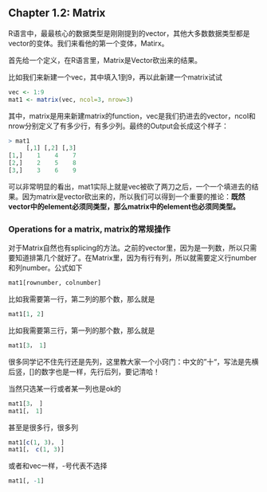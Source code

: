 ## Chapter 1.2: Matrix

R语言中，最最核心的数据类型是刚刚提到的vector，其他大多数数据类型都是vector的变体。我们来看他的第一个变体，Matirx。

首先给一个定义，在R语言里，Matrix是Vector砍出来的结果。

比如我们来新建一个vec，其中填入1到9，再以此新建一个matrix试试

```R
vec <- 1:9
mat1 <- matrix(vec, ncol=3, nrow=3)
```

其中，matrix是用来新建matrix的function，vec是我们扔进去的vector，ncol和nrow分别定义了有多少行，有多少列。最终的Output会长成这个样子：

```R
> mat1
     [,1] [,2] [,3]
[1,]    1    4    7
[2,]    2    5    8
[3,]    3    6    9

```

可以非常明显的看出，mat1实际上就是vec被砍了两刀之后，一个一个填进去的结果。因为matrix是vector砍出来的，所以我们可以得到一个重要的推论：**既然vector中的element必须同类型，那么matrix中的element也必须同类型。**

### Operations for a matrix, matrix的常规操作

对于Matrix自然也有splicing的方法。之前的vector里，因为是一列数，所以只需要知道排第几个就好了。在Matrix里，因为有行有列，所以就需要定义行number和列number。公式如下

```R
mat1[rownumber, colnumber]
```

比如我需要第一行，第二列的那个数，那么就是

```R
mat1[1, 2]
```

比如我需要第三行，第一列的那个数，那么就是

```R
mat1[3， 1]
```

很多同学记不住先行还是先列，这里教大家一个小窍门：中文的”十“，写法是先横后竖，[]的数字也是一样，先行后列，要记清哈！

当然只选某一行或者某一列也是ok的

```R
mat1[3， ]
mat1[， 1]
```

甚至是很多行，很多列

```R
mat1[c(1, 3)， ]
mat1[， c(1, 3)]
```

或者和vec一样，-号代表不选择

```R
mat1[, -1]
```







